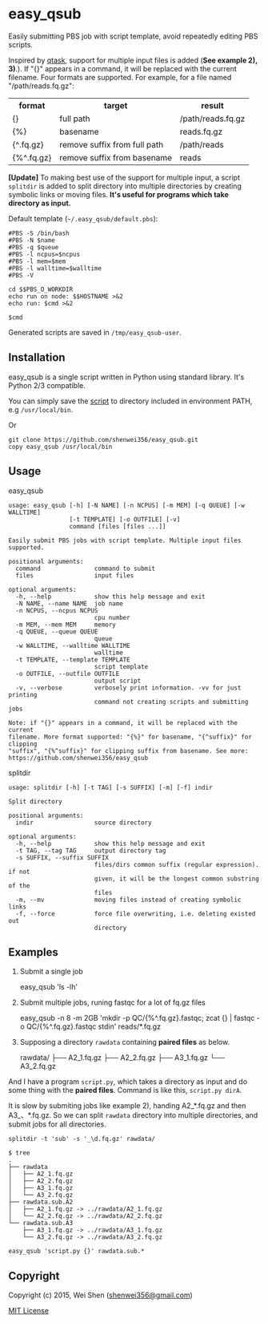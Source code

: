 # easy_qsub

Easily submitting PBS job with script template, avoid repeatedly editing PBS scripts.

Inspired by [qtask](https://github.com/mbreese/qtask), support for multiple input
files is added (**See example 2), 3)**.). If "{}" appears in a command, it will be replaced
with the current filename. Four formats are supported.
For example, for a file named "/path/reads.fq.gz":

<table>
    <tr>
        <th>format</th>
        <th>target</th>
        <th>result</th>
    </tr>
    <tr>
        <td>{}</td>
        <td>full path</td>
        <td>/path/reads.fq.gz</td>
    </tr>
    <tr>
        <td>{%}</td>
        <td>basename</td>
        <td>reads.fq.gz</td>
    </tr>
    <tr>
        <td>{^.fq.gz}</td>
        <td>remove suffix from full path</td>
        <td>/path/reads</td>
    </tr>
    <tr>
        <td>{%^.fq.gz}</td>
        <td>remove suffix from basename</td>
        <td>reads</td>
    </tr>
</table>

**[Update]** To making best use of the support for multiple input, a script ```splitdir``` is added to
split directory into multiple directories by creating symbolic links or moving files.
**It's useful for programs which take directory as input.**

Default template (```~/.easy_qsub/default.pbs```):

```
#PBS -S /bin/bash
#PBS -N $name
#PBS -q $queue
#PBS -l ncpus=$ncpus
#PBS -l mem=$mem
#PBS -l walltime=$walltime
#PBS -V

cd $$PBS_O_WORKDIR
echo run on node: $$HOSTNAME >&2
echo run: $cmd >&2

$cmd
```

Generated scripts are saved in ```/tmp/easy_qsub-user```.

## Installation

easy_qsub is a single script written in Python using standard library. 
It's Python 2/3 compatible.

You can simply save the [script](https://raw.githubusercontent.com/shenwei356/easy_qsub/master/easy_qsub)
to directory included in environment PATH, e.g ```/usr/local/bin```.

Or
    
    git clone https://github.com/shenwei356/easy_qsub.git
    copy easy_qsub /usr/local/bin
    
## Usage

easy_qsub

```
usage: easy_qsub [-h] [-N NAME] [-n NCPUS] [-m MEM] [-q QUEUE] [-w WALLTIME]
                 [-t TEMPLATE] [-o OUTFILE] [-v]
                 command [files [files ...]]

Easily submit PBS jobs with script template. Multiple input files supported.

positional arguments:
  command               command to submit
  files                 input files

optional arguments:
  -h, --help            show this help message and exit
  -N NAME, --name NAME  job name
  -n NCPUS, --ncpus NCPUS
                        cpu number
  -m MEM, --mem MEM     memory
  -q QUEUE, --queue QUEUE
                        queue
  -w WALLTIME, --walltime WALLTIME
                        walltime
  -t TEMPLATE, --template TEMPLATE
                        script template
  -o OUTFILE, --outfile OUTFILE
                        output script
  -v, --verbose         verbosely print information. -vv for just printing
                        command not creating scripts and submitting jobs

Note: if "{}" appears in a command, it will be replaced with the current
filename. More format supported: "{%}" for basename, "{^suffix}" for clipping
"suffix", "{%^suffix}" for clipping suffix from basename. See more:
https://github.com/shenwei356/easy_qsub

```

splitdir

```
usage: splitdir [-h] [-t TAG] [-s SUFFIX] [-m] [-f] indir

Split directory

positional arguments:
  indir                 source directory

optional arguments:
  -h, --help            show this help message and exit
  -t TAG, --tag TAG     output directory tag
  -s SUFFIX, --suffix SUFFIX
                        files/dirs common suffix (regular expression). if not
                        given, it will be the longest common substring of the
                        files
  -m, --mv              moving files instead of creating symbolic links
  -f, --force           force file overwriting, i.e. deleting existed out
                        directory

```


## Examples
    
1) Submit a single job

    easy_qsub 'ls -lh'

2) Submit multiple jobs, runing fastqc for a lot of fq.gz files

    easy_qsub -n 8 -m 2GB 'mkdir -p QC/{%^.fq.gz}.fastqc; zcat {} | fastqc -o QC/{%^.fq.gz}.fastqc stdin' reads/*.fq.gz

3) Supposing a directory ```rawdata``` containing **paired files** as below. 

	rawdata/
	├── A2_1.fq.gz
	├── A2_2.fq.gz
	├── A3_1.fq.gz
	└── A3_2.fq.gz

And I have a program ```script.py```, which takes a directory as input and do some thing
with the **paired files**. Command is like this, ```script.py dirA```.

It is slow by submiting jobs like example 2), handing A2_\*.fq.gz 
and then A3_、*.fq.gz. So we can split ```rawdata``` directory into multiple directories, and
submit jobs for all directories.

	splitdir -t 'sub' -s '_\d.fq.gz' rawdata/
	
	$ tree
	.                                                                                                      
	├── rawdata                                                                                            
	│   ├── A2_1.fq.gz                                                                                     
	│   ├── A2_2.fq.gz
	│   ├── A3_1.fq.gz
	│   └── A3_2.fq.gz
	├── rawdata.sub.A2
	│   ├── A2_1.fq.gz -> ../rawdata/A2_1.fq.gz
	│   └── A2_2.fq.gz -> ../rawdata/A2_2.fq.gz
	└── rawdata.sub.A3
		├── A3_1.fq.gz -> ../rawdata/A3_1.fq.gz
		└── A3_2.fq.gz -> ../rawdata/A3_2.fq.gz
	
	easy_qsub 'script.py {}' rawdata.sub.*

## Copyright

Copyright (c) 2015, Wei Shen (shenwei356@gmail.com)

[MIT License](https://github.com/shenwei356/easy_qsub/blob/master/LICENSE)